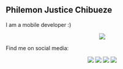 ## Philemon Justice Chibueze
I am a mobile developer :)

<p align="center">
    <img src="https://skillicons.dev/icons?i=dart,flutter,js,nodejs,git,github,androidstudio,vscode" />
</p>

Find me on social media:

<p align="center">
  <a href="https://www.youtube.com/@tubeasjay"><img src="https://skillicons.dev/icons?i=youtube"/></a>
<!--   &#8287;&#8287;&#8287;&#8287;&#8287; -->
  <a href="https://www.instagram.com/igramasjay"><img src="https://skillicons.dev/icons?i=instagram"/></a>
  <a href="https://www.linkedin.com/in/ilinkasjay/"><img src="https://skillicons.dev/icons?i=linkedin"/></a>
<!--   &#8287;&#8287;&#8287;&#8287;&#8287; -->
  <a href="https://twitter.com/itweetasjay"><img src="https://skillicons.dev/icons?i=twitter"/></a>
<!--   &#8287;&#8287;&#8287;&#8287;&#8287; -->
 </a>
</p>

<!--
**igitasjay/igitasjay** is a ✨ _special_ ✨ repository because its `README.md` (this file) appears on your GitHub profile.

Here are some ideas to get you started:

- 🔭 I’m currently working on ...
- 🌱 I’m currently learning ...
- 👯 I’m looking to collaborate on ...
- 🤔 I’m looking for help with ...
- 💬 Ask me about ...
- 📫 How to reach me: ...
- 😄 Pronouns: ...
- ⚡ Fun fact: ...
-->
